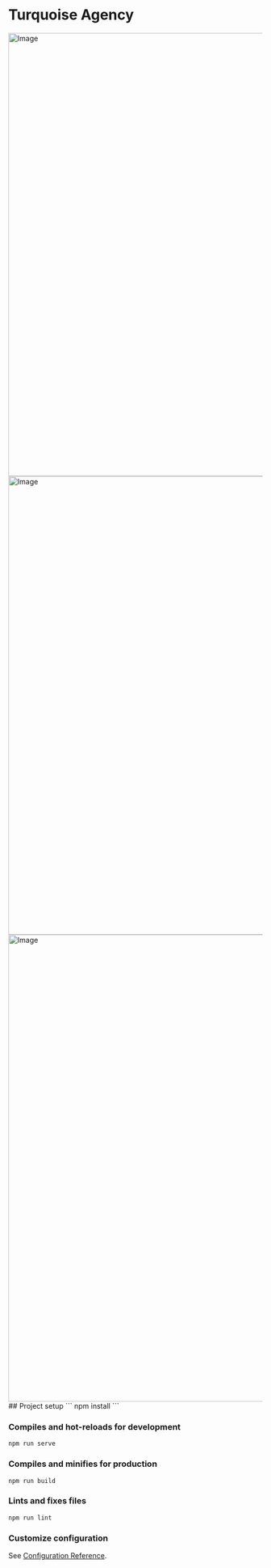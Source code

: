 # Turquoise Agency
<img width="1895" height="877" alt="Image" src="https://github.com/user-attachments/assets/b72ead48-c314-4a11-9a00-7c7ab91a2e15" />
<img width="1903" height="907" alt="Image" src="https://github.com/user-attachments/assets/e10dd467-2546-4eb3-a92a-89788f7391b9" />
<img width="1899" height="924" alt="Image" src="https://github.com/user-attachments/assets/d6970a24-5e7b-4ac0-92eb-ba003dcbebdb" />
## Project setup
```
npm install
```

### Compiles and hot-reloads for development
```
npm run serve
```

### Compiles and minifies for production
```
npm run build
```

### Lints and fixes files
```
npm run lint
```

### Customize configuration
See [Configuration Reference](https://cli.vuejs.org/config/).
